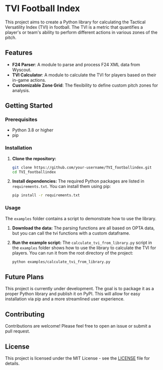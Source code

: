 # TVI Football Index

This project aims to create a Python library for calculating the Tactical Versatility Index (TVI) in football. The TVI is a metric that quantifies a player's or team's ability to perform different actions in various zones of the pitch.

## Features

*   **F24 Parser**: A module to parse and process F24 XML data from Wyscout.
*   **TVI Calculator**: A module to calculate the TVI for players based on their in-game actions.
*   **Customizable Zone Grid**: The flexibility to define custom pitch zones for analysis.

## Getting Started

### Prerequisites

*   Python 3.8 or higher
*   pip

### Installation

1.  **Clone the repository:**
    ```bash
    git clone https://github.com/your-username/TVI_footballindex.git
    cd TVI_footballindex
    ```

2.  **Install dependencies:**
    The required Python packages are listed in `requirements.txt`. You can install them using pip:
    ```bash
    pip install -r requirements.txt
    ```

### Usage

The `examples` folder contains a script to demonstrate how to use the library.

1.  **Download the data:**
    The parsing functions are all based on OPTA data, but you can call the tvi functions with a custom dataframe.

2.  **Run the example script:**
    The `calculate_tvi_from_library.py` script in the `examples` folder shows how to use the library to calculate the TVI for players. You can run it from the root directory of the project:
    ```bash
    python examples/calculate_tvi_from_library.py
    ```

## Future Plans

This project is currently under development. The goal is to package it as a proper Python library and publish it on PyPI. This will allow for easy installation via pip and a more streamlined user experience.

## Contributing

Contributions are welcome! Please feel free to open an issue or submit a pull request.

## License

This project is licensed under the MIT License - see the [LICENSE](LICENSE) file for details.